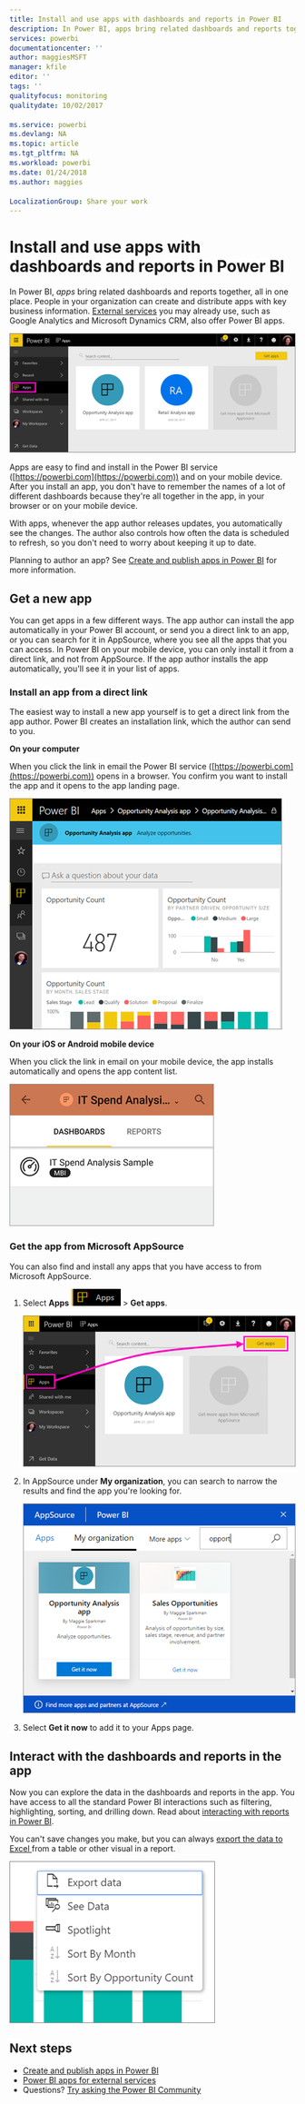 ```yaml
---
title: Install and use apps with dashboards and reports in Power BI
description: In Power BI, apps bring related dashboards and reports together, all in one place.
services: powerbi
documentationcenter: ''
author: maggiesMSFT
manager: kfile
editor: ''
tags: ''
qualityfocus: monitoring
qualitydate: 10/02/2017

ms.service: powerbi
ms.devlang: NA
ms.topic: article
ms.tgt_pltfrm: NA
ms.workload: powerbi
ms.date: 01/24/2018
ms.author: maggies

LocalizationGroup: Share your work
---
```

# Install and use apps with dashboards and reports in Power BI
In Power BI, *apps* bring related dashboards and reports together, all in one place. People in your organization can create and distribute apps with key business information. [External services](service-connect-to-services.md) you may already use, such as Google Analytics and Microsoft Dynamics CRM, also offer Power BI apps. 

![Apps in Power BI](media/service-install-use-apps/power-bi-apps-left-nav.png)

Apps are easy to find and install in the Power BI service ([https://powerbi.com](https://powerbi.com)) and on your mobile device. After you install an app, you don't have to remember the names of a lot of different dashboards because they're all together in the app, in your browser or on your mobile device.

With apps, whenever the app author releases updates, you automatically see the changes. The author also controls how often the data is scheduled to refresh, so you don't need to worry about keeping it up to date. 

Planning to author an app? See [Create and publish apps in Power BI](service-create-distribute-apps.md) for more information.

## Get a new app
You can get apps in a few different ways. The app author can install the app automatically in your Power BI account, or send you a direct link to an app, or you can search for it in AppSource, where you see all the apps that you can access. In Power BI on your mobile device, you can only install it from a direct link, and not from AppSource. If the app author installs the app automatically, you'll see it in your list of apps.

### Install an app from a direct link
The easiest way to install a new app yourself is to get a direct link from the app author. Power BI creates an installation link, which the author can send to you.

**On your computer** 

When you click the link in email the Power BI service ([https://powerbi.com](https://powerbi.com)) opens in a browser. You confirm you want to install the app and it opens to the app landing page.

![App landing page in the Power BI service](media/service-install-use-apps/power-bi-app-landing-page-opportunity-480.png)

**On your iOS or Android mobile device** 

When you click the link in email on your mobile device, the app installs automatically and opens the app content list. 

![App content list on mobile device](media/service-install-use-apps/power-bi-app-index-it-spend-360.png)

### Get the app from Microsoft AppSource
You can also find and install any apps that you have access to from Microsoft AppSource. 

1. Select **Apps** ![Apps in the left navigation pane](media/service-install-use-apps/power-bi-apps-bar.png) > **Get apps**. 
   
     ![The Get apps icon](media/service-install-use-apps/power-bi-service-apps-get-apps-oppty.png)
2. In AppSource under **My organization**, you can search to narrow the results and find the app you're looking for.
   
     ![In AppSource under My organization](media/service-install-use-apps/power-bi-appsource-my-org.png)
3. Select **Get it now** to add it to your Apps page. 

## Interact with the dashboards and reports in the app
Now you can explore the data in the dashboards and reports in the app. You have access to all the standard Power BI interactions such as filtering, highlighting, sorting, and drilling down. Read about [interacting with reports in Power BI](service-reading-view-and-editing-view.md). 

You can't save changes you make, but you can always [export the data to Excel ](power-bi-visualization-export-data.md) from a table or other visual in a report.

![Export data from a Power BI visual](media/service-install-use-apps/power-bi-service-export-data-visual.png)

## Next steps
* [Create and publish apps in Power BI](service-create-distribute-apps.md)
* [Power BI apps for external services](service-connect-to-services.md)
* Questions? [Try asking the Power BI Community](http://community.powerbi.com/)

